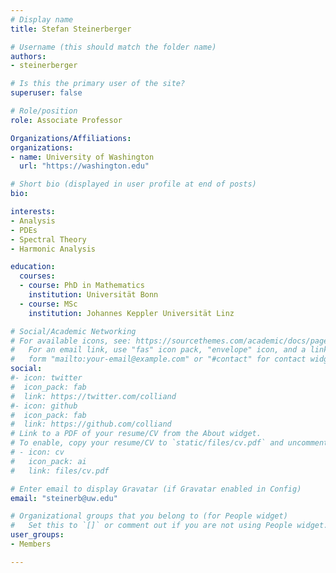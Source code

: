 ```yaml
---
# Display name
title: Stefan Steinerberger

# Username (this should match the folder name)
authors:
- steinerberger

# Is this the primary user of the site?
superuser: false

# Role/position
role: Associate Professor

Organizations/Affiliations:
organizations:
- name: University of Washington
  url: "https://washington.edu"

# Short bio (displayed in user profile at end of posts)
bio:

interests:
- Analysis
- PDEs
- Spectral Theory
- Harmonic Analysis

education:
  courses:
  - course: PhD in Mathematics
    institution: Universität Bonn
  - course: MSc
    institution: Johannes Keppler Universität Linz

# Social/Academic Networking
# For available icons, see: https://sourcethemes.com/academic/docs/page-builder/#icons
#   For an email link, use "fas" icon pack, "envelope" icon, and a link in the
#   form "mailto:your-email@example.com" or "#contact" for contact widget.
social:
#- icon: twitter
#  icon_pack: fab
#  link: https://twitter.com/colliand
#- icon: github
#  icon_pack: fab
#  link: https://github.com/colliand
# Link to a PDF of your resume/CV from the About widget.
# To enable, copy your resume/CV to `static/files/cv.pdf` and uncomment the lines below.
# - icon: cv
#   icon_pack: ai
#   link: files/cv.pdf

# Enter email to display Gravatar (if Gravatar enabled in Config)
email: "steinerb@uw.edu"

# Organizational groups that you belong to (for People widget)
#   Set this to `[]` or comment out if you are not using People widget.
user_groups:
- Members

---
```

